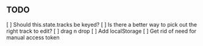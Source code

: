 ## TODO

[ ] Should this.state.tracks be keyed?
[ ] Is there a better way to pick out the right track to edit?
[ ] drag n drop
[ ] Add localStorage
[ ] Get rid of need for manual access token
